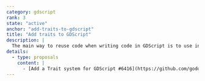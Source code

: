 ```yaml
---
category: gdscript
rank: 3
state: "active"
anchor: "add-traits-to-gdscript"
title: "Add traits to GDScript"
description: |
  The main way to reuse code when writing code in GDScript is to use inheritance. While it works well for the most part, it leaves developers to rewrite a lot of code when that method cannot be used. So traits is the path we’re going forward to solve that issue.
details:
  - type: proposals
    content: |
      - [Add a Trait system for GDScript #6416](https://github.com/godotengine/godot-proposals/issues/6416)
---
```

